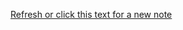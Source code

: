 [Refresh or click this text for a new note](https://garvamel.github.io/fertboardtrainer)

<div id="text"></div>
 
<script>
 var note = ["A", "B", "C", "D", "E", "F", "G"];
 var quality = ["Natural", "Sharp", "Flat"];
 var string = ["E", "A", "D", "G", "B", "e"];
 
 var rand_note = Math.floor(Math.random() * 7);
 var rand_quality = Math.floor(Math.random() * 3);
 var rand_string = Math.floor(Math.random() * 6);
 
document.getElementById("text").innerHTML = note[rand_note] + " " + quality[rand_quality] + " on " + string[rand_string] + " string"  ;
</script>
